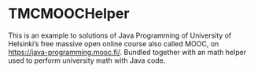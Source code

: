 # TMCMOOCHelper
This is an example to solutions of Java Programming of University of Helsinki’s free massive open online course also called MOOC, on https://java-programming.mooc.fi/.
Bundled together with an math helper used to perform university math with Java code.
